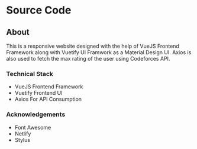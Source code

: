 # Source Code

## About
This is a responsive website designed with the help of VueJS Frontend Framework along with Vuetify UI Framwork as a Material Design UI. Axios is also used to fetch the max rating of the user using Codeforces API.

### Technical Stack
- VueJS Frontend Framework
- Vuetify Frontend UI 
- Axios For API Consumption

### Acknowledgements
- Font Awesome
- Netlify
- Stylus 
